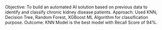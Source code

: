 Objective: To build an automated AI solution based on previous data to identify and classify chronic kidney disease patients.
Approach: Used KNN, Decision Tree, Random Forest, XGBoost ML Algorithm for classification purpose.
Outcome: KNN Model is the best model with Recall Score of 94%.
